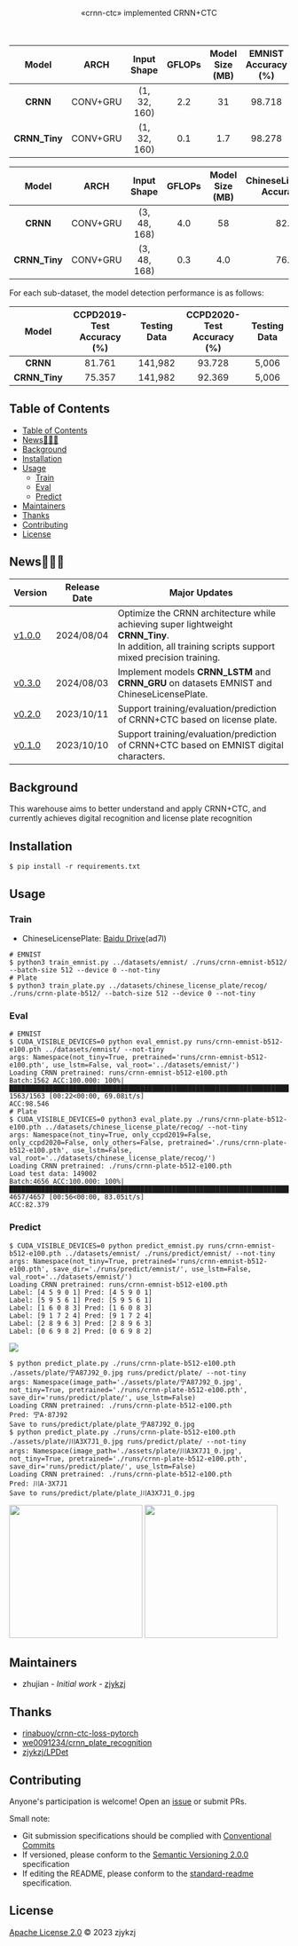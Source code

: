 <!-- <div align="right">
  Language:
    🇺🇸
  <a title="Chinese" href="./README.zh-CN.md">🇨🇳</a>
</div> -->

<div align="center"><a title="" href="https://github.com/zjykzj/crnn-ctc"><img align="center" src="assets/icons/crnn-ctc.svg" alt=""></a></div>

<p align="center">
  «crnn-ctc» implemented CRNN+CTC
<br>
<br>
  <a href="https://github.com/RichardLitt/standard-readme"><img src="https://img.shields.io/badge/standard--readme-OK-green.svg?style=flat-square" alt=""></a>
  <a href="https://conventionalcommits.org"><img src="https://img.shields.io/badge/Conventional%20Commits-1.0.0-yellow.svg" alt=""></a>
  <a href="http://commitizen.github.io/cz-cli/"><img src="https://img.shields.io/badge/commitizen-friendly-brightgreen.svg" alt=""></a>
</p>

|   **Model**   | **ARCH** | **Input Shape** | **GFLOPs** | **Model Size (MB)** | **EMNIST Accuracy (%)** | **Training Data** | **Testing Data** |
|:-------------:|:--------:|:---------------:|:----------:|:-------------------:|:-----------------------:|:-----------------:|:----------------:|
|   **CRNN**    | CONV+GRU |  (1, 32, 160)   |    2.2     |         31          |         98.718          |      100,000      |      5,000       |
| **CRNN_Tiny** | CONV+GRU |  (1, 32, 160)   |    0.1     |         1.7         |         98.278          |      100,000      |      5,000       |

|   **Model**   | **ARCH** | **Input Shape** | **GFLOPs** | **Model Size (MB)** | **ChineseLicensePlate Accuracy (%)** | **Training Data** | **Testing Data** |
|:-------------:|:--------:|:---------------:|:----------:|:-------------------:|:------------------------------------:|:-----------------:|:----------------:|
|   **CRNN**    | CONV+GRU |  (3, 48, 168)   |    4.0     |         58          |                82.384                |      269,621      |     149,002      |
| **CRNN_Tiny** | CONV+GRU |  (3, 48, 168)   |    0.3     |         4.0         |                76.226                |      269,621      |     149,002      |

For each sub-dataset, the model detection performance is as follows:

|   **Model**   | **CCPD2019-Test Accuracy (%)** | **Testing Data** | **CCPD2020-Test Accuracy (%)** | **Testing Data** |
|:-------------:|:------------------------------:|:----------------:|:------------------------------:|:----------------:|
|   **CRNN**    |             81.761             |     141,982      |             93.728             |      5,006       |
| **CRNN_Tiny** |             75.357             |     141,982      |             92.369             |      5,006       |

## Table of Contents

- [Table of Contents](#table-of-contents)
- [News🚀🚀🚀](#news)
- [Background](#background)
- [Installation](#installation)
- [Usage](#usage)
  - [Train](#train)
  - [Eval](#eval)
  - [Predict](#predict)
- [Maintainers](#maintainers)
- [Thanks](#thanks)
- [Contributing](#contributing)
- [License](#license)

## News🚀🚀🚀

| Version                                                          | Release Date | Major Updates                                                                                                                                                 |
|------------------------------------------------------------------|--------------|---------------------------------------------------------------------------------------------------------------------------------------------------------------|
| [v1.0.0](https://github.com/zjykzj/crnn-ctc/releases/tag/v1.0.0) | 2024/08/04   | Optimize the CRNN architecture while achieving super lightweight **CRNN_Tiny**. <br>In addition, all training scripts support mixed precision training. |
| [v0.3.0](https://github.com/zjykzj/crnn-ctc/releases/tag/v0.3.0) | 2024/08/03   | Implement models **CRNN_LSTM** and **CRNN_GRU** on datasets EMNIST and ChineseLicensePlate.                                                                           |
| [v0.2.0](https://github.com/zjykzj/crnn-ctc/releases/tag/v0.2.0) | 2023/10/11   | Support training/evaluation/prediction of CRNN+CTC based on license plate.                                                                                    |
| [v0.1.0](https://github.com/zjykzj/crnn-ctc/releases/tag/v0.1.0) | 2023/10/10   | Support training/evaluation/prediction of CRNN+CTC based on EMNIST digital characters.                                                                        |

## Background

This warehouse aims to better understand and apply CRNN+CTC, and currently achieves digital recognition and license plate recognition

## Installation

```shell
$ pip install -r requirements.txt
```

## Usage

### Train

* ChineseLicensePlate: [Baidu Drive](https://pan.baidu.com/s/1fQh0E9c6Z4satvrEthKevg)(ad7l)

```shell
# EMNIST
$ python3 train_emnist.py ../datasets/emnist/ ./runs/crnn-emnist-b512/ --batch-size 512 --device 0 --not-tiny
# Plate
$ python3 train_plate.py ../datasets/chinese_license_plate/recog/ ./runs/crnn-plate-b512/ --batch-size 512 --device 0 --not-tiny
```

### Eval

```shell
# EMNIST
$ CUDA_VISIBLE_DEVICES=0 python eval_emnist.py runs/crnn-emnist-b512-e100.pth ../datasets/emnist/ --not-tiny
args: Namespace(not_tiny=True, pretrained='runs/crnn-emnist-b512-e100.pth', use_lstm=False, val_root='../datasets/emnist/')
Loading CRNN pretrained: runs/crnn-emnist-b512-e100.pth
Batch:1562 ACC:100.000: 100%|███████████████████████████████████████████████████████████████████████████████████████████████████| 1563/1563 [00:22<00:00, 69.08it/s]
ACC:98.546
# Plate
$ CUDA_VISIBLE_DEVICES=0 python3 eval_plate.py ./runs/crnn-plate-b512-e100.pth ../datasets/chinese_license_plate/recog/ --not-tiny
args: Namespace(not_tiny=True, only_ccpd2019=False, only_ccpd2020=False, only_others=False, pretrained='./runs/crnn-plate-b512-e100.pth', use_lstm=False, val_root='../datasets/chinese_license_plate/recog/')
Loading CRNN pretrained: ./runs/crnn-plate-b512-e100.pth
Load test data: 149002
Batch:4656 ACC:100.000: 100%|███████████████████████████████████████████████████████████████████████████████████████████████████| 4657/4657 [00:56<00:00, 83.05it/s]
ACC:82.379
```

### Predict

```shell
$ CUDA_VISIBLE_DEVICES=0 python predict_emnist.py runs/crnn-emnist-b512-e100.pth ../datasets/emnist/ ./runs/predict/emnist/ --not-tiny
args: Namespace(not_tiny=True, pretrained='runs/crnn-emnist-b512-e100.pth', save_dir='./runs/predict/emnist/', use_lstm=False, val_root='../datasets/emnist/')
Loading CRNN pretrained: runs/crnn-emnist-b512-e100.pth
Label: [4 5 9 0 1] Pred: [4 5 9 0 1]
Label: [5 9 5 6 1] Pred: [5 9 5 6 1]
Label: [1 6 0 8 3] Pred: [1 6 0 8 3]
Label: [9 1 7 2 4] Pred: [9 1 7 2 4]
Label: [2 8 9 6 3] Pred: [2 8 9 6 3]
Label: [0 6 9 8 2] Pred: [0 6 9 8 2]
```

![](assets/predict/emnist/predict_emnist.jpg)

```shell
$ python predict_plate.py ./runs/crnn-plate-b512-e100.pth ./assets/plate/宁A87J92_0.jpg runs/predict/plate/ --not-tiny
args: Namespace(image_path='./assets/plate/宁A87J92_0.jpg', not_tiny=True, pretrained='./runs/crnn-plate-b512-e100.pth', save_dir='runs/predict/plate/', use_lstm=False)
Loading CRNN pretrained: ./runs/crnn-plate-b512-e100.pth
Pred: 宁A·87J92
Save to runs/predict/plate/plate_宁A87J92_0.jpg
$ python predict_plate.py ./runs/crnn-plate-b512-e100.pth ./assets/plate/川A3X7J1_0.jpg runs/predict/plate/ --not-tiny
args: Namespace(image_path='./assets/plate/川A3X7J1_0.jpg', not_tiny=True, pretrained='./runs/crnn-plate-b512-e100.pth', save_dir='runs/predict/plate/', use_lstm=False)
Loading CRNN pretrained: ./runs/crnn-plate-b512-e100.pth
Pred: 川A·3X7J1
Save to runs/predict/plate/plate_川A3X7J1_0.jpg
```

<p align="left"><img src="assets/predict/plate/plate_宁A87J92_0.jpg" height="240"\>  <img src="assets/predict/plate/plate_川A3X7J1_0.jpg" height="240"\></p>

## Maintainers

* zhujian - *Initial work* - [zjykzj](https://github.com/zjykzj)

## Thanks

* [rinabuoy/crnn-ctc-loss-pytorch](https://github.com/rinabuoy/crnn-ctc-loss-pytorch.git)
* [we0091234/crnn_plate_recognition](https://github.com/we0091234/crnn_plate_recognition.git)
* [zjykzj/LPDet](https://github.com/zjykzj/LPDet)

## Contributing

Anyone's participation is welcome! Open an [issue](https://github.com/zjykzj/crnn-ctc/issues) or submit PRs.

Small note:

* Git submission specifications should be complied
  with [Conventional Commits](https://www.conventionalcommits.org/en/v1.0.0-beta.4/)
* If versioned, please conform to the [Semantic Versioning 2.0.0](https://semver.org) specification
* If editing the README, please conform to the [standard-readme](https://github.com/RichardLitt/standard-readme)
  specification.

## License

[Apache License 2.0](LICENSE) © 2023 zjykzj
